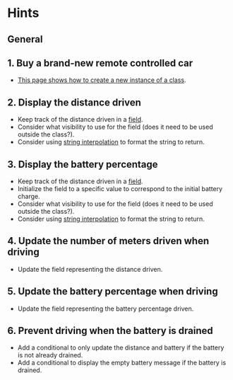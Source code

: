 # Hints

## General

## 1. Buy a brand-new remote controlled car

- [This page shows how to create a new instance of a class][creating-objects].

## 2. Display the distance driven

- Keep track of the distance driven in a [field][fields].
- Consider what visibility to use for the field (does it need to be used outside the class?).
- Consider using [string interpolation][string-interpolation] to format the string to return.

## 3. Display the battery percentage

- Keep track of the distance driven in a [field][fields].
- Initialize the field to a specific value to correspond to the initial battery charge.
- Consider what visibility to use for the field (does it need to be used outside the class?).
- Consider using [string interpolation][string-interpolation] to format the string to return.

## 4. Update the number of meters driven when driving

- Update the field representing the distance driven.

## 5. Update the battery percentage when driving

- Update the field representing the battery percentage driven.

## 6. Prevent driving when the battery is drained

- Add a conditional to only update the distance and battery if the battery is not already drained.
- Add a conditional to display the empty battery message if the battery is drained.

[creating-objects]: https://docs.microsoft.com/en-us/dotnet/csharp/programming-guide/classes-and-structs/classes#creating-objects
[fields]: https://docs.microsoft.com/en-us/dotnet/csharp/programming-guide/classes-and-structs/fields
[string-interpolation]: https://christianfindlay.com/2019/10/04/c-string-interpolation/
